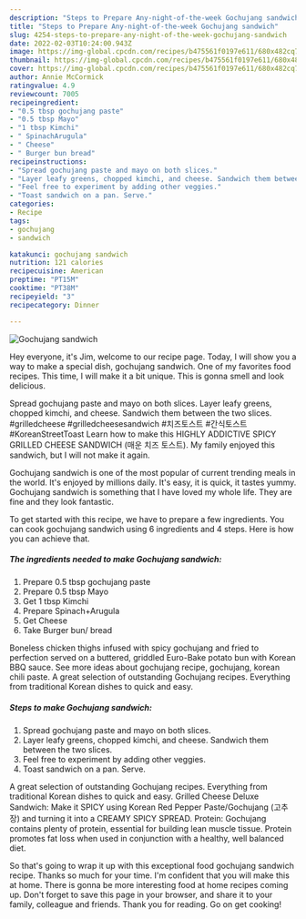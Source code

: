 ```yaml
---
description: "Steps to Prepare Any-night-of-the-week Gochujang sandwich"
title: "Steps to Prepare Any-night-of-the-week Gochujang sandwich"
slug: 4254-steps-to-prepare-any-night-of-the-week-gochujang-sandwich
date: 2022-02-03T10:24:00.943Z
image: https://img-global.cpcdn.com/recipes/b475561f0197e611/680x482cq70/gochujang-sandwich-recipe-main-photo.jpg
thumbnail: https://img-global.cpcdn.com/recipes/b475561f0197e611/680x482cq70/gochujang-sandwich-recipe-main-photo.jpg
cover: https://img-global.cpcdn.com/recipes/b475561f0197e611/680x482cq70/gochujang-sandwich-recipe-main-photo.jpg
author: Annie McCormick
ratingvalue: 4.9
reviewcount: 7005
recipeingredient:
- "0.5 tbsp gochujang paste"
- "0.5 tbsp Mayo"
- "1 tbsp Kimchi"
- " SpinachArugula"
- " Cheese"
- " Burger bun bread"
recipeinstructions:
- "Spread gochujang paste and mayo on both slices."
- "Layer leafy greens, chopped kimchi, and cheese. Sandwich them between the two slices."
- "Feel free to experiment by adding other veggies."
- "Toast sandwich on a pan. Serve."
categories:
- Recipe
tags:
- gochujang
- sandwich

katakunci: gochujang sandwich 
nutrition: 121 calories
recipecuisine: American
preptime: "PT15M"
cooktime: "PT38M"
recipeyield: "3"
recipecategory: Dinner

---
```



![Gochujang sandwich](https://img-global.cpcdn.com/recipes/b475561f0197e611/680x482cq70/gochujang-sandwich-recipe-main-photo.jpg)

Hey everyone, it's Jim, welcome to our recipe page. Today, I will show you a way to make a special dish, gochujang sandwich. One of my favorites food recipes. This time, I will make it a bit unique. This is gonna smell and look delicious.

Spread gochujang paste and mayo on both slices. Layer leafy greens, chopped kimchi, and cheese. Sandwich them between the two slices. #grilledcheese #grilledcheesesandwich #치즈토스트 #간식토스트 #KoreanStreetToast Learn how to make this HIGHLY ADDICTIVE SPICY GRILLED CHEESE SANDWICH (매운 치즈 토스트). My family enjoyed this sandwich, but I will not make it again.

Gochujang sandwich is one of the most popular of current trending meals in the world. It's enjoyed by millions daily. It's easy, it is quick, it tastes yummy. Gochujang sandwich is something that I have loved my whole life. They are fine and they look fantastic.


To get started with this recipe, we have to prepare a few ingredients. You can cook gochujang sandwich using 6 ingredients and 4 steps. Here is how you can achieve that.

<!--inarticleads1-->

##### The ingredients needed to make Gochujang sandwich:

1. Prepare 0.5 tbsp gochujang paste
1. Prepare 0.5 tbsp Mayo
1. Get 1 tbsp Kimchi
1. Prepare  Spinach+Arugula
1. Get  Cheese
1. Take  Burger bun/ bread


Boneless chicken thighs infused with spicy gochujang and fried to perfection served on a buttered, griddled Euro-Bake potato bun with Korean BBQ sauce. See more ideas about gochujang recipe, gochujang, korean chili paste. A great selection of outstanding Gochujang recipes. Everything from traditional Korean dishes to quick and easy. 

<!--inarticleads2-->

##### Steps to make Gochujang sandwich:

1. Spread gochujang paste and mayo on both slices.
1. Layer leafy greens, chopped kimchi, and cheese. Sandwich them between the two slices.
1. Feel free to experiment by adding other veggies.
1. Toast sandwich on a pan. Serve.


A great selection of outstanding Gochujang recipes. Everything from traditional Korean dishes to quick and easy. Grilled Cheese Deluxe Sandwich: Make it SPICY using Korean Red Pepper Paste/Gochujang (고추장) and turning it into a CREAMY SPICY SPREAD. Protein: Gochujang contains plenty of protein, essential for building lean muscle tissue. Protein promotes fat loss when used in conjunction with a healthy, well balanced diet. 

So that's going to wrap it up with this exceptional food gochujang sandwich recipe. Thanks so much for your time. I'm confident that you will make this at home. There is gonna be more interesting food at home recipes coming up. Don't forget to save this page in your browser, and share it to your family, colleague and friends. Thank you for reading. Go on get cooking!
